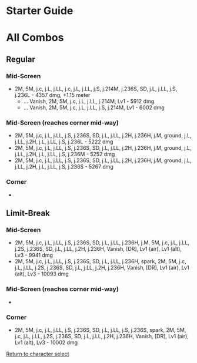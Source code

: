 # Starter Guide

# All Combos

## Regular

### Mid-Screen

- 2M, 5M, j.c, j.L, j.LL, j.c, j.L, j.LL, j.S, j.214M, j.236S, SD, j.L, j.LL, j.S, j.236L - 4357 dmg, +1.15 meter
  - ... Vanish, 2M, 5M, j.c, j.L, j.LL, j.214M, Lv1 - 5912 dmg
  - ... Vanish, 2M, 5M, j.c, j.L, j.LL, j.S, j.214M, Lv1 - 6002 dmg

### Mid-Screen (reaches corner mid-way)

- 2M, 5M, j.c, j.L, j.LL, j.S, j.236S, SD, j.L, j.LL, j.2H, j.236H, j.M, ground, j.L, j.LL, j.2H, j.L, j.LL, j.S, j.236L - 5222 dmg
- 2M, 5M, j.c, j.L, j.LL, j.S, j.236S, SD, j.L, j.LL, j.2H, j.236H, j.M, ground, j.L, j.LL, j.2H, j.L, j.LL, j.S, j.236M - 5252 dmg
- 2M, 5M, j.c, j.L, j.LL, j.S, j.236S, SD, j.L, j.LL, j.2H, j.236H, j.M, ground, j.L, j.LL, j.2H, j.L, j.LL, j.S, j.236S - 5267 dmg

### Corner

- 

## Limit-Break

### Mid-Screen

- 2M, 5M, j.c, j.L, j.LL, j.S, j.236S, SD, j.L, j.LL, j.236H, j.M, 5M, j.c, j.L, j.LL, j.2S, j.236S, SD, j.L, j.LL, j.2H, j.236H, Vanish, \[DR\], Lv1 \(air\), Lv1 \(alt\), Lv3 - 9941 dmg
- 2M, 5M, j.c, j.L, j.LL, j.S, j.236S, SD, j.L, j.LL, j.236H, spark, 2M, 5M, j.c, j.L, j.LL, j.2S, j.236S, SD, j.L, j.LL, j.2H, j.236H, Vanish, \[DR\], Lv1 \(air\), Lv1 \(alt\), Lv3 - 10093 dmg

### Mid-Screen (reaches corner mid-way)

- 

### Corner

- 2M, 5M, j.c, j.L, j.LL, j.S, j.236S, SD, j.L, j.LL, j.S, j.236S, spark, 2M, 5M, j.c, j.L, j.LL, j.2S, j.236S, SD, j.L, j.LL, j.2H, j.236H, Vanish, \[DR\], Lv1 \(air\), Lv1 \(alt\), Lv3 - 10002 dmg

[Return to character select](./index.md)  